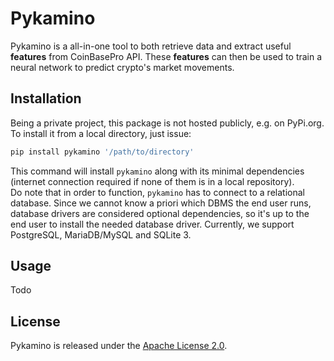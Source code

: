 # Pykamino

Pykamino is a all-in-one tool to both retrieve data and extract useful __features__ from CoinBasePro API. These __features__ can then be used to train a neural network to predict crypto's market movements.

## Installation

Being a private project, this package is not hosted publicly, e.g. on PyPi.org. To install it from a local directory, just issue:
```bash
pip install pykamino '/path/to/directory'
```
This command will install `pykamino` along with its minimal dependencies (internet connection required if none of them is in a local repository).  
Do note that in order to function, `pykamino` has to connect to a relational database. Since we cannot know a priori which DBMS the end user runs, database drivers are considered optional dependencies, so it's up to the end user to install the needed database driver. Currently, we support PostgreSQL, MariaDB/MySQL and SQLite 3.

## Usage

Todo

## License

Pykamino is released under the [Apache License 2.0](https://opensource.org/licenses/Apache-2.0).
